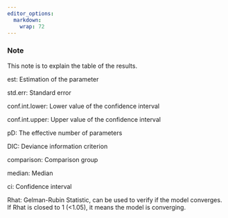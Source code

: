 ```yaml
---
editor_options: 
  markdown: 
    wrap: 72
---
```


### Note

This note is to explain the table of the results.

est: Estimation of the parameter

std.err: Standard error

conf.int.lower: Lower value of the confidence interval

conf.int.upper: Upper value of the confidence interval

pD: The effective number of parameters

DIC: Deviance information criterion

comparison: Comparison group

median: Median

ci: Confidence interval

Rhat: Gelman-Rubin Statistic, can be used to verify if the model
converges. If Rhat is closed to 1 (\<1.05), it means the model is
converging.
